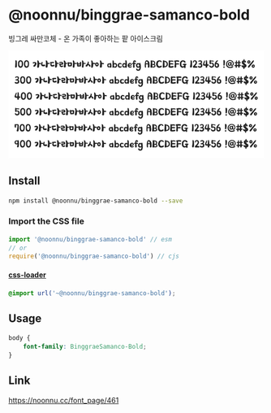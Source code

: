 # @noonnu/binggrae-samanco-bold

빙그레 싸만코체 - 온 가족이 좋아하는 팥 아이스크림

![example](./example.png)

## Install

```bash
npm install @noonnu/binggrae-samanco-bold --save
```

### Import the CSS file

```js
import '@noonnu/binggrae-samanco-bold' // esm
// or
require('@noonnu/binggrae-samanco-bold') // cjs
```

#### [css-loader](https://github.com/webpack-contrib/css-loader)

```css
@import url('~@noonnu/binggrae-samanco-bold');
```

## Usage

```css
body {
    font-family: BinggraeSamanco-Bold;
}
```

## Link

https://noonnu.cc/font_page/461
